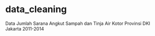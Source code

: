 # data_cleaning
Data Jumlah Sarana Angkut Sampah dan Tinja Air Kotor Provinsi DKI Jakarta 2011-2014
